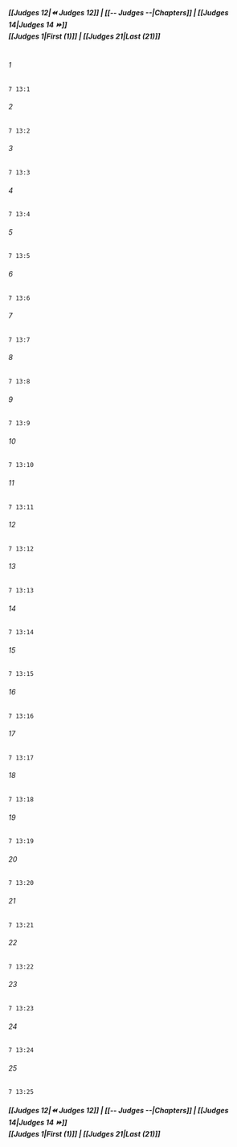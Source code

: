 
##### **[[Judges 12|⏪ Judges 12]] | [[-- Judges --|Chapters]] | [[Judges 14|Judges 14 ⏩]]**<br>**[[Judges 1|First (1)]] | [[Judges 21|Last (21)]]**<br><br>

###### 1
``` verse
7 13:1
```
###### 2
``` verse
7 13:2
```
###### 3
``` verse
7 13:3
```
###### 4
``` verse
7 13:4
```
###### 5
``` verse
7 13:5
```
###### 6
``` verse
7 13:6
```
###### 7
``` verse
7 13:7
```
###### 8
``` verse
7 13:8
```
###### 9
``` verse
7 13:9
```
###### 10
``` verse
7 13:10
```
###### 11
``` verse
7 13:11
```
###### 12
``` verse
7 13:12
```
###### 13
``` verse
7 13:13
```
###### 14
``` verse
7 13:14
```
###### 15
``` verse
7 13:15
```
###### 16
``` verse
7 13:16
```
###### 17
``` verse
7 13:17
```
###### 18
``` verse
7 13:18
```
###### 19
``` verse
7 13:19
```
###### 20
``` verse
7 13:20
```
###### 21
``` verse
7 13:21
```
###### 22
``` verse
7 13:22
```
###### 23
``` verse
7 13:23
```
###### 24
``` verse
7 13:24
```
###### 25
``` verse
7 13:25
```

##### **[[Judges 12|⏪ Judges 12]] | [[-- Judges --|Chapters]] | [[Judges 14|Judges 14 ⏩]]**<br>**[[Judges 1|First (1)]] | [[Judges 21|Last (21)]]**
